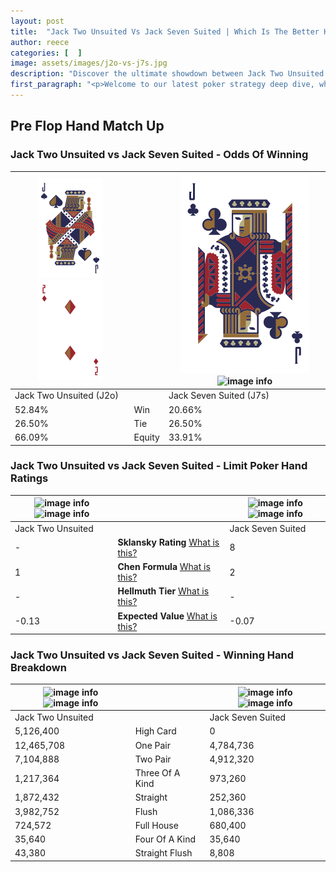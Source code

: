 ```yaml
---
layout: post
title:  "Jack Two Unsuited Vs Jack Seven Suited | Which Is The Better Hand In Poker? A Complete Guide"
author: reece
categories: [  ]
image: assets/images/j2o-vs-j7s.jpg
description: "Discover the ultimate showdown between Jack Two Unsuited and Jack Seven Suited in poker! Uncover the odds, strategies, and scenarios where one hand triumphs over the other. Get ready to up your poker game with this thrilling analysis."
first_paragraph: "<p>Welcome to our latest poker strategy deep dive, where we're pitting two distinct hands against each other in a high-stakes showdown: Jack Two Unsuited vs Jack Seven Suited.</p><p>In the dynamic world of poker, every decision counts, and knowing which hand holds the upper hand is key to your success at the table.</p><p>In this article, we'll dissect these two hands, explore the scenarios where one dominates the other, and equip you with the knowledge to make strategic choices that can tip the odds in your favor.</p><p>Get ready to unravel the intriguing dynamics of these poker hands and elevate your game to new heights.</p>"
---
```




[comment]: # (sp0)

## Pre Flop Hand Match Up

<div class="table hand-ratings" markdown="1"> 



### Jack Two Unsuited vs Jack Seven Suited - Odds Of Winning


    
| ![image info](assets/images/hand1/j.png) ![image info](assets/images/hand1/2o.png) |  | ![image info](assets/images/hand2/j.png) ![image info](assets/images/hand2/7s.png) |
| -------- | -------- | -------- |
| Jack Two Unsuited (J2o) |  | Jack Seven Suited (J7s) |
| 52.84% | Win | 20.66% |
| 26.50% | Tie | 26.50% |
| 66.09% | Equity | 33.91% |




[comment]: # (sp1)



### Jack Two Unsuited vs Jack Seven Suited - Limit Poker Hand Ratings


    
| ![image info](https://www.riverpairs.com/assets/images/hand1/j.png) ![image info](https://www.riverpairs.com/assets/images/hand1/2o.png) |  | ![image info](https://www.riverpairs.com/assets/images/hand2/j.png) ![image info](https://www.riverpairs.com/assets/images/hand2/7s.png) |
| -------- | -------- | -------- |
| Jack Two Unsuited |  | Jack Seven Suited |
| - | **Sklansky Rating** [What is this?](/sklansky-rating-explained) | 8 |
| 1 | **Chen Formula** [What is this?](/chen-formula-explained) | 2 |
| - | **Hellmuth Tier** [What is this?](/Hellmuth-tier-explained) | - |
| -0.13 | **Expected Value** [What is this?](/expected-value-explained) | -0.07 |




[comment]: # (sp2)



### Jack Two Unsuited vs Jack Seven Suited - Winning Hand Breakdown


    
| ![image info](https://www.riverpairs.com/assets/images/hand1/j.png) ![image info](https://www.riverpairs.com/assets/images/hand1/2o.png) |  | ![image info](https://www.riverpairs.com/assets/images/hand2/j.png) ![image info](https://www.riverpairs.com/assets/images/hand2/7s.png) |
| -------- | -------- | -------- |
| Jack Two Unsuited |  | Jack Seven Suited |
| 5,126,400 | High Card | 0 |
| 12,465,708 | One Pair | 4,784,736 |
| 7,104,888 | Two Pair | 4,912,320 |
| 1,217,364 | Three Of A Kind | 973,260 |
| 1,872,432 | Straight | 252,360 |
| 3,982,752 | Flush | 1,086,336 |
| 724,572 | Full House | 680,400 |
| 35,640 | Four Of A Kind | 35,640 |
| 43,380 | Straight Flush | 8,808 |




[comment]: # (sp3)



</div>

[comment]: # (sp4)



[comment]: # (sp5)

